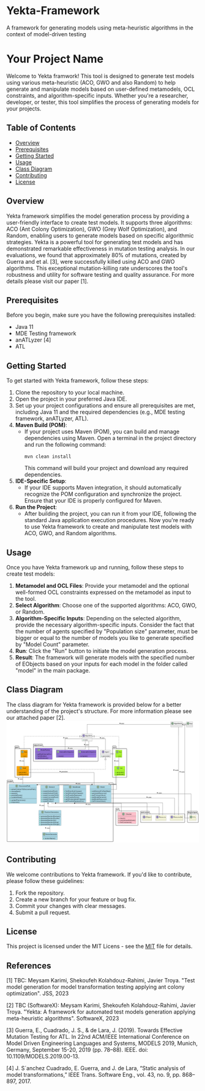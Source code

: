# Yekta-Framework
A framework for generating models using meta-heuristic algorithms in the context of model-driven testing

# Your Project Name

Welcome to Yekta framwork! This tool is designed to generate test models using various meta-heuristic (ACO, GWO and also Random) to help generate and manipulate models based on user-defined metamodels, OCL constraints, and algorithm-specific inputs. Whether you're a researcher, developer, or tester, this tool simplifies the process of generating models for your projects.

## Table of Contents
- [Overview](#overview)
- [Prerequisites](#prerequisites)
- [Getting Started](#getting-started)
- [Usage](#usage)
- [Class Diagram](#class-diagram)
- [Contributing](#contributing)
- [License](#license)

## Overview

Yekta framework simplifies the model generation process by providing a user-friendly interface to create test models. It supports three algorithms: ACO (Ant Colony Optimization), GWO (Grey Wolf Optimization), and Random, enabling users to generate models based on specific algorithmic strategies. 
Yekta is a powerful tool for generating test models and has demonstrated remarkable effectiveness in mutation testing analysis. In our evaluations, we found that approximately 80% of mutations, created by Guerra and et al. [3], were successfully killed using ACO and GWO algorithms. This exceptional mutation-killing rate underscores the tool's robustness and utility for software testing and quality assurance. For more details please visit our paper [1].


## Prerequisites

Before you begin, make sure you have the following prerequisites installed:

- Java 11
- MDE Testing framework
- anATLyzer [4]
- ATL


## Getting Started

To get started with Yekta framework, follow these steps:

1. Clone the repository to your local machine.
2. Open the project in your preferred Java IDE.
3. Set up your project configurations and ensure all prerequisites are met, including Java 11 and the required dependencies (e.g., MDE testing framework, anATLyzer, ATL).
4. **Maven Build (POM)**:
   - If your project uses Maven (POM), you can build and manage dependencies using Maven. Open a terminal in the project directory and run the following command:
     ```shell
     mvn clean install
     ```
     This command will build your project and download any required dependencies.
5. **IDE-Specific Setup**:
   - If your IDE supports Maven integration, it should automatically recognize the POM configuration and synchronize the project. Ensure that your IDE is properly configured for Maven.
6. **Run the Project**:
   - After building the project, you can run it from your IDE, following the standard Java application execution procedures.
Now you're ready to use Yekta framework to create and manipulate test models with ACO, GWO, and Random algorithms.


## Usage

Once you have Yekta framework up and running, follow these steps to create test models:

1. **Metamodel and OCL Files**: Provide your metamodel and the optional well-formed OCL constraints expressed on the metamodel as input to the tool.
2. **Select Algorithm**: Choose one of the supported algorithms: ACO, GWO, or Random.
3. **Algorithm-Specific Inputs**: Depending on the selected algorithm, provide the necessary algorithm-specific inputs. Consider the fact that the number of agents specified by "Population size" parameter, must be bigger or equal to the number of models you like to generate specified by "Model Count" parameter.
4. **Run**: Click the "Run" button to initiate the model generation process. 
5. **Result**: The framework will generate models with the specified number of EObjects based on your inputs for each model in the folder called "model" in the main package.

## Class Diagram

The class diagram for Yekta framework is provided below for a better understanding of the project's structure.
For more information please see our attached paper [2].
![alt text](https://github.com/MeysamKarimi/Yekta-Framework/blob/main/doc/Class-diagram.png)

## Contributing

We welcome contributions to Yekta framework. If you'd like to contribute, please follow these guidelines:

1. Fork the repository.
2. Create a new branch for your feature or bug fix.
3. Commit your changes with clear messages.
4. Submit a pull request.

## License

This project is licensed under the MIT Licens - see the [MIT](https://github.com/git/git-scm.com/blob/main/MIT-LICENSE.txt) file for details.

## References
[1] TBC: Meysam Karimi, Shekoufeh Kolahdouz-Rahimi, Javier Troya. "Test model generation for model transformation testing applying ant colony optimization". JSS, 2023

[2] TBC (SoftwareX): Meysam Karimi, Shekoufeh Kolahdouz-Rahimi, Javier Troya. "Yekta: A framework for automated test models
generation applying meta-heuristic algorithms". SoftwareX, 2023

[3] Guerra, E., Cuadrado, J. S., & de Lara, J. (2019). Towards Effective Mutation Testing for ATL. In 22nd ACM/IEEE International Conference on Model Driven Engineering Languages and Systems, MODELS 2019, Munich, Germany, September 15-20, 2019 (pp. 78–88). IEEE. doi: 10.1109/MODELS.2019.00-13.

[4] J. S´anchez Cuadrado, E. Guerra, and J. de Lara, “Static analysis of model transformations,” IEEE Trans. Software Eng., vol. 43, no. 9, pp. 868–897, 2017.



